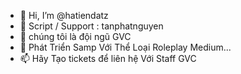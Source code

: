 - 👋 Hi, I’m @hatiendatz
- 👀 Script / Support : tanphatnguyen
- 🌱 chúng tôi là đội ngũ GVC
- 💞️ Phát Triển Samp Với Thể Loại Roleplay Medium...
- 📫 Hãy Tạo tickets để liên hệ Với Staff GVC

<!---
hatiendatz/hatiendatz is a ✨ special ✨ [GVC]
LINK: https://dsc.gg/gtavn
--->
